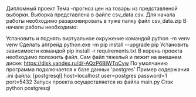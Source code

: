 Дипломный проект Тема -прогноз цен на товары из представленой выборки. 
Выборка представлена в файле csv_data.csv. 
Для начала работы необходимо разархивировать в туже папку файл csv_data.zip В начале работы необходимо:

Установить и поднять виртуальное окружение командой python -m venv venv
Сделать апгрейд python.exe -m pip install --upgrade pip
Установить зависимости командой pip install -r requirements.txt
В корень проекта необходимо положить файл. Сам файл тяжелый и лежит на внешнем диске: https://disk.yandex.ru/d/-AQzP6BIWTqCvw
По умолчанию программа подключается к базе данных 'postgres' 
Пример содержания .ini файла: [postgresql] host=localhost user=postgres password=1 port=5432
Запуск проекта осуществляется из файла main.py Стэк
python
postgresql
